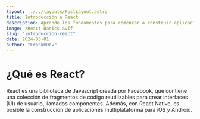 ```yaml
---
layout: ../../layouts/PostLayout.astro
title: Introducción a React
description: Aprende los fundamentos para comenzar a construir aplicaciones web interactivas con React.
image: /React-Basics.avif
slug: "introduccion-react"
date: 2024-05-01
author: "FrankmDev"
---
```


<h1 class='postTitle'>¿Qué es React?</h1>
React es una biblioteca de Javascript creada por Facebook, que contiene una colección de fragmentos de código reutilizables para crear interfaces (UI) de usuario, llamados componentes.
Además, con React Native, es posible la construcción de aplicaciones multiplataforma para iOS y Android.


